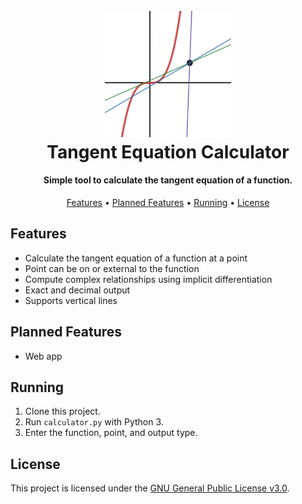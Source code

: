 <h1 align="center">
  <br>
  <a href="https://github.com/sbplat/tangent-equation-calculator">
    <img src="assets/tangent-lines.svg" alt="Tangent Lines" width="40%">
  </a>
  <br>
  Tangent Equation Calculator
  <br>
</h1>

<h4 align="center">Simple tool to calculate the tangent equation of a function.</h4>

<p align="center">
  <a href="#features">Features</a> •
  <a href="#planned-features">Planned Features</a> •
  <a href="#running">Running</a> •
  <a href="#license">License</a>
</p>

## Features

* Calculate the tangent equation of a function at a point
* Point can be on or external to the function
* Compute complex relationships using implicit differentiation
* Exact and decimal output
* Supports vertical lines

## Planned Features

* Web app

## Running

1. Clone this project.
2. Run `calculator.py` with Python 3.
3. Enter the function, point, and output type.

## License

This project is licensed under the [GNU General Public License v3.0](LICENSE).
